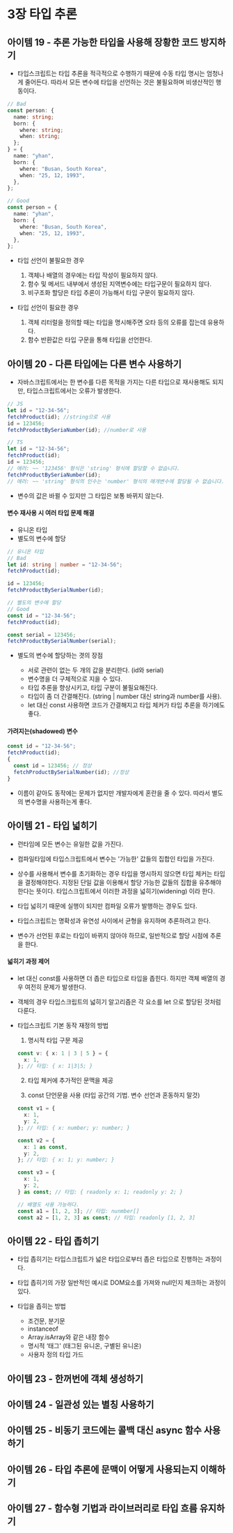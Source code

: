 <!-- 107-154 -->

# 3장 타입 추론

## 아이템 19 - 추론 가능한 타입을 사용해 장황한 코드 방지하기

- 타입스크립트는 타입 추론을 적극적으로 수행하기 때문에 수동 타입 명시는 엄청나게 줄어든다. 따라서 모든 변수에 타입을 선언하는 것은 불필요하며 비생산적인 행동이다.

```ts
// Bad
const person: {
  name: string;
  born: {
    where: string;
    when: string;
  };
} = {
  name: "yhan",
  born: {
    where: "Busan, South Korea",
    when: "25, 12, 1993",
  },
};

// Good
const person = {
  name: "yhan",
  born: {
    where: "Busan, South Korea",
    when: "25, 12, 1993",
  },
};
```

- 타입 선언이 불필요한 경우

  1. 객체나 배열의 경우에는 타입 작성이 필요하지 않다.
  2. 함수 및 메서드 내부에서 생성된 지역변수에는 타입구문이 필요하지 않다.
  3. 비구조화 할당은 타입 추론이 가능해서 타입 구문이 필요하지 않다.

- 타입 선언이 필요한 경우

  1. 객체 리터럴을 정의할 때는 타입을 명시해주면 오타 등의 오류를 잡는데 유용하다.
  2. 함수 반환값은 타입 구문을 통해 타입을 선언한다.

## 아이템 20 - 다른 타입에는 다른 변수 사용하기

- 자바스크립트에서는 한 변수를 다른 목적을 가지는 다른 타입으로 재사용해도 되지만, 타입스크립트에서는 오류가 발생한다.

```ts
// JS
let id = "12-34-56";
fetchProduct(id); //string으로 사용
id = 123456;
fetchProductBySeriaNumber(id); //number로 사용

// TS
let id = "12-34-56";
fetchProduct(id);
id = 123456;
// 에러: ~~ '123456' 형식은 'string' 형식에 할당할 수 없습니다.
fetchProductBySeriaNumber(id);
// 에러: ~~ 'string' 형식의 인수는 'number' 형식의 매개변수에 할당될 수 없습니다.
```

- 변수의 값은 바뀔 수 있지만 그 타입은 보통 바뀌지 않는다.

#### 변수 재사용 시 여러 타입 문제 해결

- 유니온 타입
- 별도의 변수에 할당

```ts
// 유니온 타입
// Bad
let id: string | number = "12-34-56";
fetchProduct(id);

id = 123456;
fetchProductBySerialNumber(id);

// 별도의 변수에 할당
// Good
const id = "12-34-56";
fetchProduct(id);

const serial = 123456;
fetchProductBySerialNumber(serial);
```

- 별도의 변수에 할당하는 겻의 장점

  - 서로 관련이 없는 두 개의 값을 분리한다. (id와 serial)
  - 변수명을 더 구체적으로 지을 수 있다.
  - 타입 추론을 향상시키고, 타입 구분이 불필요해진다.
  - 타입이 좀 더 간결해진다. (string | number 대신 string과 number를 사용).
  - let 대신 const 사용하면 코드가 간결해지고 타입 체커가 타입 추론을 하기에도 좋다.

#### 가려지는(shadowed) 변수

```ts
const id = "12-34-56";
fetchProduct(id);
{
  const id = 123456; // 정상
  fetchProductBySerialNumber(id); //정상
}
```

- 이름이 같아도 동작에는 문제가 없지만 개발자에게 혼란을 줄 수 있다. 따라서 별도의 변수명을 사용하는게 좋다.

## 아이템 21 - 타입 넓히기

- 런타임에 모든 변수는 유일한 값을 가진다.
- 컴파일타임에 타입스크립트에서 변수는 '가능한' 값들의 집합인 타입을 가진다.

- 상수를 사용해서 변수를 초기화하는 경우 타입을 명시하지 않으면 타입 체커는 타입을 결정해야한다. 지정된 단일 값을 이용해서 할당 가능한 값들의 집합을 유추해야 한다는 뜻이다. 타입스크립트에서 이러한 과정을 넓히기(widening) 이라 한다.

- 타입 넓히기 때문에 실행이 되지만 컴파일 오류가 발행하는 경우도 있다.

- 타입스크립트는 명확성과 유연성 사이에서 균형을 유지하며 추론하려고 한다.

- 변수가 선언된 후로는 타입이 바뀌지 않아야 하므로, 일반적으로 할당 시점에 추론을 한다.

#### 넓히기 과정 제어

- let 대신 const를 사용하면 더 좁은 타입으로 타입을 좁힌다. 하지만 객체 배열의 경우 여전히 문제가 발생한다.
- 객체의 경우 타입스크립트의 넓히기 알고리즘은 각 요소를 let 으로 할당된 것처럼 다룬다.

- 타입스크립트 기본 동작 재정의 방법

  1. 명시적 타입 구문 제공

  ```ts
  const v: { x: 1 | 3 | 5 } = {
    x: 1,
  }; // 타입: { x: 1|3|5; }
  ```

  2. 타입 체커에 추가적인 문맥을 제공

  3. const 단언문을 사용 (타입 공간의 기법. 변수 선언과 혼동하지 말것)

  ```ts
  const v1 = {
    x: 1,
    y: 2,
  }; // 타입: { x: number; y: number; }

  const v2 = {
    x: 1 as const,
    y: 2,
  }; // 타입: { x: 1; y: number; }

  const v3 = {
    x: 1,
    y: 2,
  } as const; // 타입: { readonly x: 1; readonly y: 2; }

  // 배열도 사용 가능하다.
  const a1 = [1, 2, 3]; // 타입: nunmber[]
  const a2 = [1, 2, 3] as const; // 타입: readonly [1, 2, 3]
  ```

## 아이템 22 - 타입 좁히기

- 타입 좁히기는 타입스크립트가 넓은 타입으로부터 좁은 타입으로 진행하는 과정이다.

- 타입 좁히기의 가장 일반적인 예시로 DOM요소를 가져와 null인지 체크하는 과정이 있다.

- 타입을 좁히는 방법
  - 조건문, 분기문
  - instanceof
  - Array.isArray와 같은 내장 함수
  - 명시적 ‘태그' (태그된 유니온, 구별된 유니온)
  - 사용자 정의 타입 가드

## 아이템 23 - 한꺼번에 객체 생성하기

## 아이템 24 - 일관성 있는 별칭 사용하기

## 아이템 25 - 비동기 코드에는 콜백 대신 async 함수 사용하기

## 아이템 26 - 타입 추론에 문맥이 어떻게 사용되는지 이해하기

## 아이템 27 - 함수형 기법과 라이브러리로 타입 흐름 유지하기
